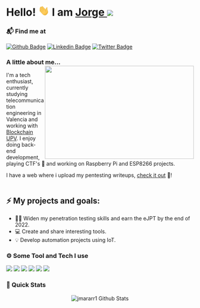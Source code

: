 <h1> Hello! <img src="https://raw.githubusercontent.com/ABSphreak/ABSphreak/master/gifs/Hi.gif" width="30px"> I am <a href="https://github.com/jmararr1">Jorge <a> <img src="https://emojis.slackmojis.com/emojis/images/1531849430/4246/blob-sunglasses.gif?1531849430" width="30px"></h1>
</h1>

### 📬 Find me at
[![Github Badge](http://img.shields.io/badge/-Github-black?style=flat-square&logo=github&link=https://github.com/jmararr1)](https://github.com/jmararr1)
[![Linkedin Badge](https://img.shields.io/badge/-LinkedIn-blue?style=flat-square&logo=Linkedin&logoColor=white&link=https://www.linkedin.com/in/jorge-marco-arraez/)](https://www.linkedin.com/in/jorge-marco-arraez/)
[![Twitter Badge](https://img.shields.io/twitter/url?style=social&url=https%3A%2F%2Ftwitter.com%2FMarcoArraez)](https://twitter.com/MarcoArraez)

### A little about me...  <img width="400" height="250" src="https://user-images.githubusercontent.com/92651615/163993455-a455086e-16e1-4746-b7d8-2b7344463af1.gif" align=right>

I'm a tech enthusiast, currently studying telecommunication engineering in Valencia and working with <a href="https://www.linkedin.com/company/blockchain-upv/mycompany/">Blockchain UPV<a>. I enjoy doing back-end development, playing CTF's 🚩 and working on Raspberry Pi and ESP8266 projects. 
  
I have a web where i upload my pentesting writeups, <a href="https://jmararr1.github.io/">check it out<a> 👀!
<br/><br/> 
  
## ⚡️ My projects and goals:
- 🏴‍☠️ Widen my penetration testing skills and earn the eJPT by the end of 2022. <br>
- 💻 Create and share interesting tools. <br>
- 💡 Develop automation projects using IoT. <br>

### ⚙️ Some Tool and Tech I use

<code><img height="30" src="https://cdn.jsdelivr.net/gh/devicons/devicon/icons/windows8/windows8-original.svg"></code>
<code><img height="30" src="https://cdn.jsdelivr.net/gh/devicons/devicon/icons/linux/linux-original.svg"></code>
<code><img height="30" src="https://cdn.jsdelivr.net/gh/devicons/devicon/icons/java/java-original.svg"></code>
<code><img height="30" src="https://cdn.jsdelivr.net/gh/devicons/devicon/icons/python/python-original.svg"></code>
<code><img height="30" src="https://cdn.jsdelivr.net/gh/devicons/devicon/icons/javascript/javascript-original.svg"></code>
<code><img height="30" src="https://cdn.jsdelivr.net/gh/devicons/devicon/icons/solidity/solidity-original.svg"></code> 

### 🚀 Quick Stats
<p align="center">
<img width="450" align="center" src="https://github-readme-stats-defcon27.vercel.app/api?username=jmararr1&show_icons=true&line_height=21&theme=radical" alt="jmararr1 Github Stats" />
</p>
